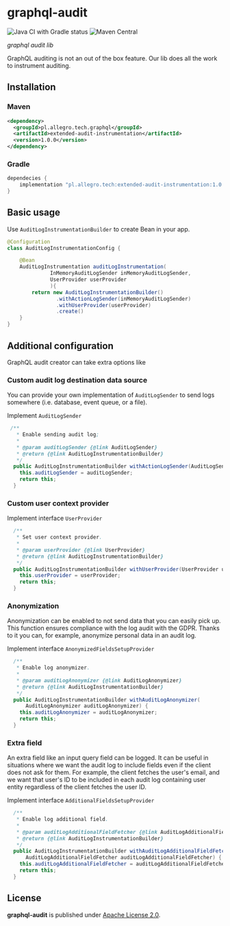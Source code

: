 graphql-audit
=====
![Java CI with Gradle status](https://github.com/allegro/graphql-extended-audit-intstrumentation/actions/workflows/ci.yml/badge.svg?branch=master)
![Maven Central](https://img.shields.io/maven-central/v/pl.allegro.tech.graphql/extended-audit-instrumentation)

*graphql audit lib*

GraphQL auditing is not an out of the box feature. Our lib does all the work to instrument auditing.

## Installation

### Maven

```xml
<dependency>
  <groupId>pl.allegro.tech.graphql</groupId>
  <artifactId>extended-audit-instrumentation</artifactId>
  <version>1.0.0</version>
</dependency>

``` 

### Gradle

```groovy
dependecies {
    implementation "pl.allegro.tech:extended-audit-instrumentation:1.0.0"
}
```

## Basic usage

Use ``AuditLogInstrumentationBuilder`` to create Bean in your app.

```java
@Configuration
class AuditLogInstrumentationConfig {

    @Bean
    AuditLogInstrumentation auditLogInstrumentation(
              InMemoryAuditLogSender inMemoryAuditLogSender,
              UserProvider userProvider
              ){
        return new AuditLogInstrumentationBuilder()
                .withActionLogSender(inMemoryAuditLogSender)
                .withUserProvider(userProvider)
                .create()
    }
}
```

## Additional configuration

GraphQL audit creator can take extra options like

### Custom audit log destination data source

You can provide your own implementation of ``AuditLogSender`` to send logs somewhere (i.e. database, event queue, or a file).

Implement ``AuditLogSender``

```java
 /**
   * Enable sending audit log;
   *
   * @param auditLogSender {@link AuditLogSender}
   * @return {@link AuditLogInstrumentationBuilder}
   */
  public AuditLogInstrumentationBuilder withActionLogSender(AuditLogSender auditLogSender) {
    this.auditLogSender = auditLogSender;
    return this;
  }
 ```

### Custom user context provider

Implement interface ``UserProvider`` 

```java
  /**
   * Set user context provider.
   *
   * @param userProvider {@link UserProvider}
   * @return {@link AuditLogInstrumentationBuilder}
   */
  public AuditLogInstrumentationBuilder withUserProvider(UserProvider userProvider) {
    this.userProvider = userProvider;
    return this;
  }
```

### Anonymization

Anonymization can be enabled to not send data that you can easily pick up.
This function ensures compliance with the log audit with the GDPR.
Thanks to it you can, for example, anonymize personal data in an audit log.

Implement interface ``AnonymizedFieldsSetupProvider``

```java
  /**
   * Enable log anonymizer.
   *
   * @param auditLogAnonymizer {@link AuditLogAnonymizer}
   * @return {@link AuditLogInstrumentationBuilder}
   */
  public AuditLogInstrumentationBuilder withAuditLogAnonymizer(
      AuditLogAnonymizer auditLogAnonymizer) {
    this.auditLogAnonymizer = auditLogAnonymizer;
    return this;
  }
```

### Extra field

An extra field like an input query field can be logged.
It can be useful in situations where we want the audit log to include fields even if the client does not ask for them.
For example, the client fetches the user's email, and we want that user's ID to be included in each audit log containing user entity regardless of the client fetches the user ID.

Implement interface ``AdditionalFieldsSetupProvider``

```java
  /**
   * Enable log additional field.
   *
   * @param auditLogAdditionalFieldFetcher {@link AuditLogAdditionalFieldFetcher}
   * @return {@link AuditLogInstrumentationBuilder}
   */
  public AuditLogInstrumentationBuilder withAuditLogAdditionalFieldFetcher(
      AuditLogAdditionalFieldFetcher auditLogAdditionalFieldFetcher) {
    this.auditLogAdditionalFieldFetcher = auditLogAdditionalFieldFetcher;
    return this;
  }
```

## License

**graphql-audit** is published under [Apache License 2.0](http://www.apache.org/licenses/LICENSE-2.0).
